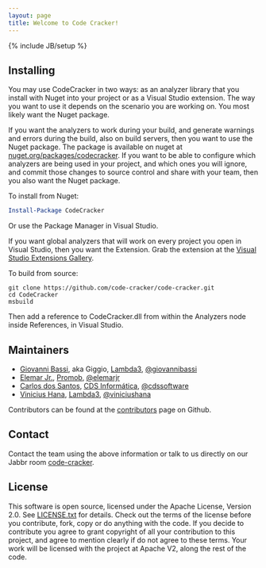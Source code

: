 ```yaml
---
layout: page
title: Welcome to Code Cracker!
---
```

{% include JB/setup %}

## Installing

You may use CodeCracker in two ways: as an analyzer library that you install with Nuget into your project or as a Visual Studio extension.
The way you want to use it depends on the scenario you are working on. You most likely want the Nuget package.

If you want the analyzers to work during your build, and generate warnings and errors during the build, also on build servers, then you want
to use the Nuget package. The package is available on nuget at [nuget.org/packages/codecracker](https://www.nuget.org/packages/codecracker).
If you want to be able to configure which analyzers are being used in your project, and which ones you will ignore, and commit those
changes to source control and share with your team, then you also want the Nuget package.

To install from Nuget:

```powershell
Install-Package CodeCracker
```

Or use the Package Manager in Visual Studio.

If you want global analyzers that will work on every project you open in Visual Studio, then you want the Extension.
Grab the extension at the [Visual Studio Extensions Gallery](https://visualstudiogallery.msdn.microsoft.com/ab588981-91a5-478c-8e65-74d0ff450862).

To build from source:

```shell
git clone https://github.com/code-cracker/code-cracker.git
cd CodeCracker
msbuild
```

Then add a reference to CodeCracker.dll from within the Analyzers node inside References, in Visual Studio.

## Maintainers

* [Giovanni Bassi](http://blog.lambda3.com.br/L3/giovannibassi/), aka Giggio, [Lambda3](http://www.lambda3.com.br), [@giovannibassi](http://twitter.com/giovannibassi)
* [Elemar Jr.](http://elemarjr.net/), [Promob](http://promob.com/), [@elemarjr](http://twitter.com/elemarjr)
* [Carlos dos Santos](http://carloscds.net/), [CDS Informática](http://www.cds-software.com.br/), [@cdssoftware](http://twitter.com/cdssoftware)
* [Vinicius Hana](https://blog.lambda3.com.br/L3/vinicius-hana/), [Lambda3](http://www.lambda3.com.br), [@viniciushana](http://twitter.com/viniciushana)

Contributors can be found at the [contributors](https://github.com/code-cracker/code-cracker/graphs/contributors) page on Github.

## Contact

Contact the team using the above information or talk to us directly on our Jabbr room [code-cracker](https://jabbr.net/#/rooms/code-cracker).

## License

This software is open source, licensed under the Apache License, Version 2.0.
See [LICENSE.txt](https://github.com/code-cracker/code-cracker/blob/master/LICENSE.txt) for details.
Check out the terms of the license before you contribute, fork, copy or do anything
with the code. If you decide to contribute you agree to grant copyright of all your contribution to this project, and agree to
mention clearly if do not agree to these terms. Your work will be licensed with the project at Apache V2, along the rest of the code.
